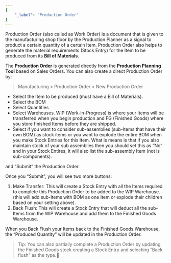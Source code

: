 ```yaml
---
{
	"_label": "Production Order"
}
---
```

Production Order (also called as Work Order) is a document that is given to the manufacturing shop floor by the Production Planner as a signal to product a certain quantity of a certain Item. Production Order also helps to generate the material requirements (Stock Entry) for the Item to be produced from its **Bill of Materials**. 

The **Production Order** is generated directly from the **Production Planning Tool** based on Sales Orders. You can also create a direct Production Order by:

> Manufacturing > Production Order > New Production Order

- Select the Item to be produced (must have a Bill of Materials).
- Select the BOM
- Select Quantities
- Select Warehouses. WIP (Work-in-Progress) is where your Items will be transferred when you begin production and FG (Finished Goods) where you store finished Items before they are shipped.
- Select if you want to consider sub-assemblies (sub-Items that have their own BOM) as stock items or you want to explode the entire BOM when you make Stock Entries for this Item. What is means is that if you also maintain stock of your sub assemblies then you should set this as “No” and in your Stock Entires, it will also list the sub-assembly Item (not is sub-components).

and “Submit” the Production Order.

Once you “Submit”, you will see two more buttons:

1. Make Transfer: This will create a Stock Entry with all the Items required to complete this Production Order to be added to the WIP Warehouse. (this will add sub-Items with BOM as one Item or explode their children based on your setting above). 
1. Back Flush: This will create a Stock Entry that will deduct all the sub-Items from the WIP Warehouse and add them to the Finished Goods Warehouse.

When you Back Flush your Items back to the Finished Goods Warehouse, the “Produced Quantity” will be updated in the Production Order.

> Tip: You can also partially complete a Production Order by updating the Finished Goods stock creating a Stock Entry and selecting “Back flush” as the type.
